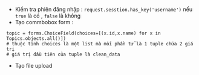 * Kiểm tra phiên đăng nhập : `request.sesstion.has_key('username')` nếu `true` là có , `false` là không
* Tạo commbobox form : 
```
topic = forms.ChoiceField(choices=[(x.id,x.name) for x in Topics.objects.all()])
# thuộc tính choices là một list mà mỗi phần tử là 1 tuple chứa 2 giá trị
# giá trị đầu tiên của tuple là clean_data
```
* Tạo file upload
```

```
